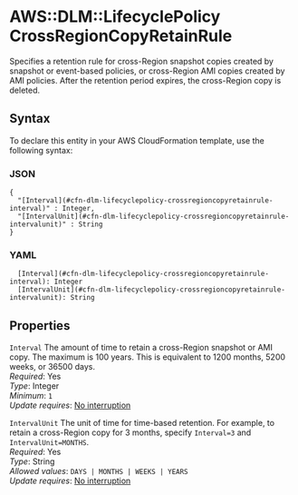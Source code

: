 # AWS::DLM::LifecyclePolicy CrossRegionCopyRetainRule<a name="aws-properties-dlm-lifecyclepolicy-crossregioncopyretainrule"></a>

Specifies a retention rule for cross\-Region snapshot copies created by snapshot or event\-based policies, or cross\-Region AMI copies created by AMI policies\. After the retention period expires, the cross\-Region copy is deleted\.

## Syntax<a name="aws-properties-dlm-lifecyclepolicy-crossregioncopyretainrule-syntax"></a>

To declare this entity in your AWS CloudFormation template, use the following syntax:

### JSON<a name="aws-properties-dlm-lifecyclepolicy-crossregioncopyretainrule-syntax.json"></a>

```
{
  "[Interval](#cfn-dlm-lifecyclepolicy-crossregioncopyretainrule-interval)" : Integer,
  "[IntervalUnit](#cfn-dlm-lifecyclepolicy-crossregioncopyretainrule-intervalunit)" : String
}
```

### YAML<a name="aws-properties-dlm-lifecyclepolicy-crossregioncopyretainrule-syntax.yaml"></a>

```
  [Interval](#cfn-dlm-lifecyclepolicy-crossregioncopyretainrule-interval): Integer
  [IntervalUnit](#cfn-dlm-lifecyclepolicy-crossregioncopyretainrule-intervalunit): String
```

## Properties<a name="aws-properties-dlm-lifecyclepolicy-crossregioncopyretainrule-properties"></a>

`Interval` <a name="cfn-dlm-lifecyclepolicy-crossregioncopyretainrule-interval"></a>
The amount of time to retain a cross\-Region snapshot or AMI copy\. The maximum is 100 years\. This is equivalent to 1200 months, 5200 weeks, or 36500 days\.  
_Required_: Yes  
_Type_: Integer  
_Minimum_: `1`  
_Update requires_: [No interruption](https://docs.aws.amazon.com/AWSCloudFormation/latest/UserGuide/using-cfn-updating-stacks-update-behaviors.html#update-no-interrupt)

`IntervalUnit` <a name="cfn-dlm-lifecyclepolicy-crossregioncopyretainrule-intervalunit"></a>
The unit of time for time\-based retention\. For example, to retain a cross\-Region copy for 3 months, specify `Interval=3` and `IntervalUnit=MONTHS`\.  
_Required_: Yes  
_Type_: String  
_Allowed values_: `DAYS | MONTHS | WEEKS | YEARS`  
_Update requires_: [No interruption](https://docs.aws.amazon.com/AWSCloudFormation/latest/UserGuide/using-cfn-updating-stacks-update-behaviors.html#update-no-interrupt)
